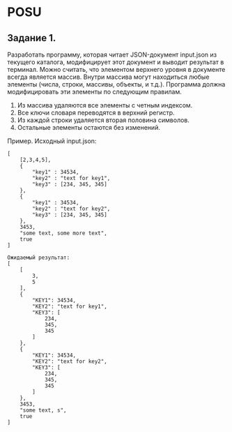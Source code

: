 # POSU


## Задание 1.

Разработать программу, которая читает JSON-документ input.json из текущего
каталога, модифицирует этот документ и выводит результат в терминал. Можно
считать, что элементом верхнего уровня в документе всегда является массив.
Внутри массива могут находиться любые элементы (числа, строки, массивы,
объекты, и т.д.). Программа должна модифицировать эти элементы по следующим
правилам.
1. Из массива удаляются все элементы с четным индексом.
2. Все ключи словаря переводятся в верхний регистр.
3. Из каждой строки удаляется вторая половина символов.
4. Остальные элементы остаются без изменений.

Пример.
Исходный input.json:
```
[
	[2,3,4,5],
	{
		"key1" : 34534,
		"key2" : "text for key1",
		"key3" : [234, 345, 345]
	},
	{
		"key1" : 34534,
		"key2" : "text for key2",
		"key3" : [234, 345, 345]
	},
	3453,
	"some text, some more text",
	true
]

Ожидаемый результат:
[
	[
		3,
		5
	],
	{
		"KEY1": 34534,
		"KEY2": "text for key1",
		"KEY3": [
			234,
			345,
			345
		]
	},
	{
		"KEY1": 34534,
		"KEY2": "text for key2",
		"KEY3": [
			234,
			345,
			345
		]
	},
	3453,
	"some text, s",
	true
]
```